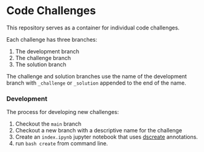 # Code Challenges

This repository serves as a container for individual code challenges. 

Each challenge has three branches:
1. The development branch
1. The challenge branch
1. The solution branch

The challenge and solution branches use the name of the development branch with `_challenge` or `_solution` appended to the end of the name. 

### Development
The process for developing new challenges:
1. Checkout the `main` branch
1. Checkout a new branch with a descriptive name for the challenge
1. Create an `index.ipynb` jupyter notebook that uses [dscreate](https://github.com/learn-co-curriculum/dscreate) annotations.
1. run `bash create` from command line. 